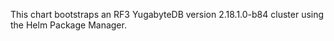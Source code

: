 This chart bootstraps an RF3 YugabyteDB version 2.18.1.0-b84 cluster using the Helm Package Manager.

